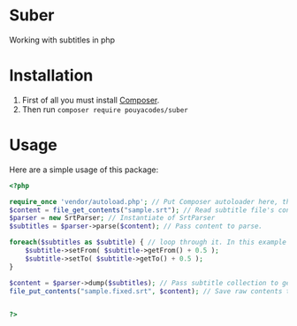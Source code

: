 # Suber
Working with subtitles in php

# Installation
1. First of all you must install [Composer](https://getcomposer.org/).
2. Then run `composer require pouyacodes/suber`

# Usage
Here are a simple usage of this package:
```PHP
<?php

require_once 'vendor/autoload.php'; // Put Composer autoloader here, this can be different on your system.
$content = file_get_contents("sample.srt"); // Read subtitle file's content to parse.
$parser = new SrtParser; // Instantiate of SrtParser
$subtitles = $parser->parse($content); // Pass content to parse.

foreach($subtitles as $subtitle) { // loop through it. In this example all subtitles will delay 0.5 seconds (500 milliseconds).
    $subtitle->setFrom( $subtitle->getFrom() + 0.5 );
    $subtitle->setTo( $subtitle->getTo() + 0.5 );
}

$content = $parser->dump($subtitles); // Pass subtitle collection to get dump raw contents.
file_put_contents("sample.fixed.srt", $content); // Save raw contents to file.


?>
```
